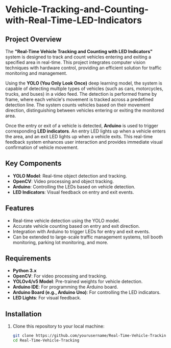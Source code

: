 # Vehicle-Tracking-and-Counting-with-Real-Time-LED-Indicators

## Project Overview

The **"Real-Time Vehicle Tracking and Counting with LED Indicators"** system is designed to track and count vehicles entering and exiting a specified area in real-time. This project integrates computer vision techniques with hardware control, providing an efficient solution for traffic monitoring and management.

Using the **YOLO (You Only Look Once)** deep learning model, the system is capable of detecting multiple types of vehicles (such as cars, motorcycles, trucks, and buses) in a video feed. The detection is performed frame by frame, where each vehicle's movement is tracked across a predefined detection line. The system counts vehicles based on their movement direction, distinguishing between vehicles entering or exiting the monitored area.

Once the entry or exit of a vehicle is detected, **Arduino** is used to trigger corresponding **LED indicators**. An entry LED lights up when a vehicle enters the area, and an exit LED lights up when a vehicle exits. This real-time feedback system enhances user interaction and provides immediate visual confirmation of vehicle movement.

## Key Components

- **YOLO Model**: Real-time object detection and tracking.
- **OpenCV**: Video processing and object tracking.
- **Arduino**: Controlling the LEDs based on vehicle detection.
- **LED Indicators**: Visual feedback on entry and exit events.

## Features

- Real-time vehicle detection using the YOLO model.
- Accurate vehicle counting based on entry and exit direction.
- Integration with Arduino to trigger LEDs for entry and exit events.
- Can be extended to large-scale traffic management systems, toll booth monitoring, parking lot monitoring, and more.

## Requirements

- **Python 3.x**
- **OpenCV**: For video processing and tracking.
- **YOLOv4/v5 Model**: Pre-trained weights for vehicle detection.
- **Arduino IDE**: For programming the Arduino board.
- **Arduino Board (e.g., Arduino Uno)**: For controlling the LED indicators.
- **LED Lights**: For visual feedback.

## Installation

1. Clone this repository to your local machine:

   ```bash
   git clone https://github.com/yourusername/Real-Time-Vehicle-Tracking.git
   cd Real-Time-Vehicle-Tracking
